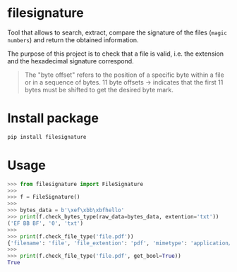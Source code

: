 # filesignature

Tool that allows to search, extract, compare the signature of the files (`magic numbers`) and return the obtained information.

The purpose of this project is to check that a file is valid, i.e. the extension and the hexadecimal signature correspond.


>
> The "byte offset" refers to the position of a specific byte within a file or in a sequence of bytes.
> 11 byte offsets -> indicates that the first 11 bytes must be shifted to get the desired byte mark.
>

# Install package

```bash
pip install filesignature
```


# Usage

```python
>>> from filesignature import FileSignature
>>>
>>> f = FileSignature()
>>>
>>> bytes_data = b'\xef\xbb\xbfhello'
>>> print(f.check_bytes_type(raw_data=bytes_data, extention='txt'))
('EF BB BF', '0', 'txt')
>>>
>>> print(f.check_file_type('file.pdf'))
{'filename': 'file', 'file_extention': 'pdf', 'mimetype': 'application/pdf', 'file_signature': True}
>>>
>>> print(f.check_file_type('file.pdf', get_bool=True))
True
```

